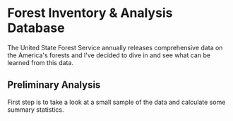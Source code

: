 # Forest Inventory & Analysis Database

The United State Forest Service annually releases comprehensive data on the America's forests and I've decided to dive in and see what can be learned from this data.


## Preliminary Analysis

First step is to take a look at a small sample of the data and calculate some summary statistics.
